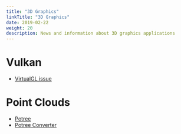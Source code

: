 ```yaml
---
title: "3D Graphics"
linkTitle: "3D Graphics"
date: 2019-02-22
weight: 20
description: News and information about 3D graphics applications
---
```


# Vulkan

* [VirtualGL issue](https://github.com/VirtualGL/virtualgl/issues/37)

# Point Clouds

* [Potree](http://potree.org/index.html)
* [Potree Converter](https://github.com/potree/PotreeConverter)
